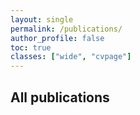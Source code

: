 ```yaml
---
layout: single
permalink: /publications/
author_profile: false
toc: true 
classes: ["wide", "cvpage"]
---
```


## All publications